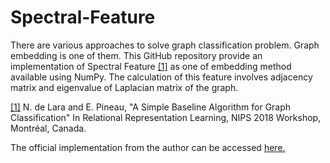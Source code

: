 # Spectral-Feature

There are various approaches to solve graph classification problem. Graph embedding is one of them. This GitHub repository provide an implementation of Spectral Feature <a href="https://arxiv.org/pdf/1810.09155.pdf">[1]</a> as one of embedding method available using NumPy. The calculation of this feature involves adjacency matrix and eigenvalue of Laplacian matrix of the graph.

<a href="https://arxiv.org/pdf/1810.09155.pdf">[1]</a> N. de Lara and E. Pineau, "A Simple Baseline Algorithm for Graph Classification" In Relational Representation Learning, NIPS 2018 Workshop, Montréal, Canada.

The official implementation from the author can be accessed <a href="https://github.com/edouardpineau/A-simple-baseline-algorithm-for-graph-classification">here.</a>

